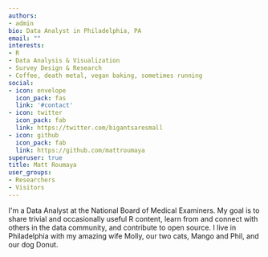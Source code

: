 ```yaml
---
authors:
- admin
bio: Data Analyst in Philadelphia, PA
email: ""
interests:
- R
- Data Analysis & Visualization
- Survey Design & Research
- Coffee, death metal, vegan baking, sometimes running
social:
- icon: envelope
  icon_pack: fas
  link: '#contact'
- icon: twitter
  icon_pack: fab
  link: https://twitter.com/bigantsaresmall
- icon: github
  icon_pack: fab
  link: https://github.com/mattroumaya
superuser: true
title: Matt Roumaya
user_groups:
- Researchers
- Visitors
---
```


I'm a Data Analyst at the National Board of Medical Examiners.  My goal is to share trivial and occasionally useful R content, learn from and connect with others in the data community, and contribute to open source. I live in Philadelphia with my amazing wife Molly, our two cats, Mango and Phil, and our dog Donut.

